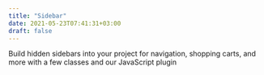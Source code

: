 ```yaml
---
title: "Sidebar"
date: 2021-05-23T07:41:31+03:00
draft: false
---
```


Build hidden sidebars into your project for navigation, shopping carts, and more with a few classes and our JavaScript plugin

